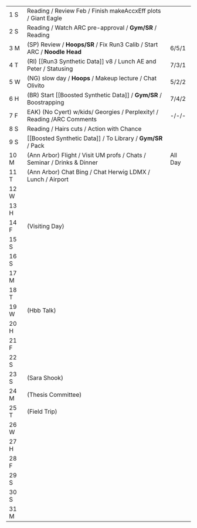 |      |                                                                           |         |
| ---- | ------------------------------------------------------------------------- | ------- |
| 1  S | Reading / Review Feb / Finish makeAccxEff plots / Giant Eagle             |         |
| 2  S | Reading / Watch ARC pre-approval / **Gym/SR** / Reading                   |         |
| 3  M | (SP) Review / **Hoops/SR** / Fix Run3 Calib / Start ARC / **Noodle Head** | 6/5/1   |
| 4  T | (RI) [[Run3 Synthetic Data]] v8 / Lunch AE and Peter / Statusing          | 7/3/1   |
| 5  W | (NG) slow day / **Hoops** / Makeup lecture / Chat Olivito                 | 5/2/2   |
| 6  H | (BR) Start [[Boosted Synthetic Data]] / **Gym/SR** / Boostrapping         | 7/4/2   |
| 7  F | EAK) (No Cyert) w/kids/ Georgies / Perplexity! / Reading /ARC Comments    | -/-/-   |
| 8  S | Reading / Hairs cuts / Action with Chance                                 |         |
| 9  S | [[Boosted Synthetic Data]] / To Library / **Gym/SR** / Pack               |         |
| 10 M | (Ann Arbor) Flight / Visit UM profs / Chats / Seminar / Drinks & Dinner   | All Day |
| 11 T | (Ann Arbor) Chat Bing / Chat Herwig LDMX / Lunch / Airport                |         |
| 12 W |                                                                           |         |
| 13 H |                                                                           |         |
| 14 F | (Visiting Day)                                                            |         |
| 15 S |                                                                           |         |
| 16 S |                                                                           |         |
| 17 M |                                                                           |         |
| 18 T |                                                                           |         |
| 19 W | (Hbb Talk)                                                                |         |
| 20 H |                                                                           |         |
| 21 F |                                                                           |         |
| 22 S |                                                                           |         |
| 23 S | (Sara Shook)                                                              |         |
| 24 M | (Thesis Committee)                                                        |         |
| 25 T | (Field Trip)                                                              |         |
| 26 W |                                                                           |         |
| 27 H |                                                                           |         |
| 28 F |                                                                           |         |
| 29 S |                                                                           |         |
| 30 S |                                                                           |         |
| 31 M |                                                                           |         |
